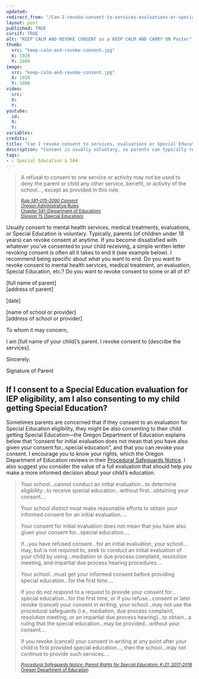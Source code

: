 ```yaml
---
updated:
redirect_from: "/Can-I-revoke-consent-to-services-evaluations-or-special-education/"
layout: post
published: TRUE
cursif: TRUE
alt: "KEEP CALM AND REVOKE CONSENT as a KEEP CALM AND CARRY ON Poster"
thumb:
  src: "keep-calm-and-revoke-consent.jpg"
  X: 1920
  Y: 1000
image:
  src: "keep-calm-and-revoke-consent.jpg"
  X: 1920
  Y: 1000
video:
  src: 
  X: 
  Y: 
youtube:
  id:
  X:
  Y:
variables:
credits:
title: "Can I revoke consent to services, evaluations or Special Education?"
description: "Consent is usually voluntary, so parents can typically revoke consent to some or all services, treatments, evaluations or Special Education at anytime."
tags:
- ✏️ Special Education & 504
---
```

<blockquote><div>
<p>A refusal to consent to one service or activity may not be used to deny the parent or child any other service, benefit, or activity of the school&hellip;, except as provided in this rule.</p>
<div class="citation"><small><a rel="nofollow" href="https://secure.sos.state.or.us/oard/view.action?ruleNumber=581-015-2090" title="Oregon Administrative Rules: Chapter 581 (Department of Education): Division 15 (Special Education): Rule 581-015-2090 (Consent)" target="_blank"><cite>Rule 581-015-2090 Consent</cite><br>Oregon Administrative Rules<br>Chapter 581 (Department of Education)<br>Division 15 (Special Education)</a></small></div>
</div></blockquote>
<p>Usually consent to mental health services, medical treatments, evaluations, or Special Education is voluntary. Typically, parents (of children under 18 years) can revoke consent at anytime. If you become dissatisfied with whatever you’ve consented to your child receiving, a simple written letter revoking consent is often all it takes to end it (see example below). I recommend being specific about what you want to end. Do you want to revoke consent to mental health services, medical treatment, an evaluation, Special Education, etc.? Do you want to revoke consent to some or all of it?</p>
<section class="paper">
<p class="blue">[full name of parent]<br>[address of parent]</p>
<p class="blue">[date]</p>
<p class="blue">[name of school or provider]<br>[address of school or provider]</p>
<p>To whom it may concern,</p>
<p>I am <span class="blue">[full name of your child]</span>’s parent. I revoke consent to <span class="blue">[describe the services]</span>.</p>
<p>Sincerely,</p>
<p class="blue cursif">Signature of Parent</p>
</section>
<h2>If I consent to a Special Education evaluation for IEP eligibility, am I also consenting to my child getting Special Education?</h2>
<p>Sometimes parents are concerned that if they consent to an evaluation for Special Education eligibility, they might be also consenting to their child getting Special Education&mdash;the Oregon Department of Education explains below that “consent for initial evaluation does not mean that you have also given your consent for&hellip;special education”, and that you can revoke your consent. I encourage you to know your rights, which the Oregon Department of Education reviews in their <a rel="nofollow" href="http://www.oregon.gov/ode/rules-and-policies/Documents/englishk21.pdf" title="Procedural Safeguards Notice: Parent Rights for Special Education: K-21" target="_blank">Procedural Safeguards Notice</a>. I also suggest you consider the value of a full evaluation that should help you make a more informed decision about your child’s education.</p>
<blockquote><div>
<p>Your school&hellip;cannot conduct an initial evaluation&hellip;to determine eligibility&hellip;to receive special education&hellip;without first&hellip;obtaining your consent&hellip;.</p>
<p>Your school district must make reasonable efforts to obtain your informed consent for an initial evaluation&hellip;.</p>
<p>Your consent for initial evaluation does not mean that you have also given your consent for&hellip;special education&hellip;.</p>
<p>If&hellip;you have refused consent&hellip;for an initial evaluation, your school&hellip;may, but is not required to, seek to conduct an initial evaluation of your child by using&hellip;mediation or due process complaint, resolution meeting, and impartial due process hearing procedures.&hellip;</p>
<p>Your school&hellip;must get your informed consent before providing special education&hellip;for the first time.&hellip;</p>
<p>If you do not respond to a request to provide your consent for&hellip;special education&hellip;for the first time, or if you refuse&hellip;consent or later revoke (cancel) your consent in writing, your school&hellip;may not use the procedural safeguards (i.e., mediation, due process complaint, resolution meeting, or an impartial due process hearing)&hellip;to obtain&hellip;a ruling that the special education&hellip;may be provided&hellip;without your consent.&hellip;</p>
<p>If you revoke (cancel) your consent in writing at any point after your child is first provided special education&hellip;, then the school&hellip;may not
continue to provide such services&hellip;.</p>
<div class="citation"><small><a rel="nofollow" href="http://www.oregon.gov/ode/rules-and-policies/Documents/englishk21.pdf" title="Procedural Safeguards Notice: Parent Rights for Special Education: K-21" target="_blank"><cite>Procedural&nbsp;Safeguards&nbsp;Notice: Parent&nbsp;Rights&nbsp;for&nbsp;Special&nbsp;Education: K‑21:&nbsp;2017‑2018</cite><br>Oregon&nbsp;Department of&nbsp;Education</a></small></div>
</div></blockquote>
